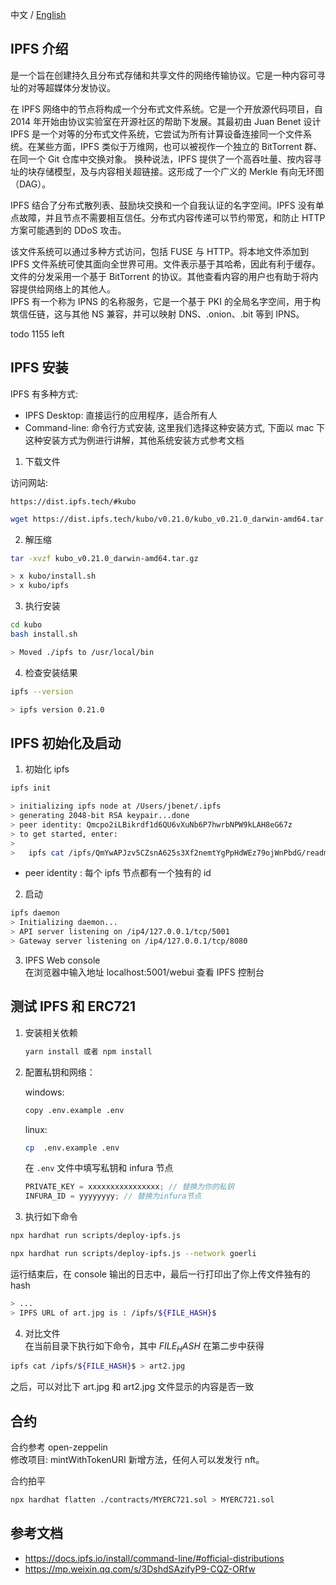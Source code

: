 中文 / [English](./README.md)

## IPFS 介绍

是一个旨在创建持久且分布式存储和共享文件的网络传输协议。它是一种内容可寻址的对等超媒体分发协议。

在 IPFS 网络中的节点将构成一个分布式文件系统。它是一个开放源代码项目，自 2014 年开始由协议实验室在开源社区的帮助下发展。其最初由
Juan Benet 设计  
IPFS 是一个对等的分布式文件系统，它尝试为所有计算设备连接同一个文件系统。在某些方面，IPFS 类似于万维网，也可以被视作一个独立的
BitTorrent 群、在同一个 Git 仓库中交换对象。 换种说法，IPFS 提供了一个高吞吐量、按内容寻址的块存储模型，及与内容相关超链接。这形成了一个广义的
Merkle 有向无环图（DAG）。

IPFS 结合了分布式散列表、鼓励块交换和一个自我认证的名字空间。IPFS 没有单点故障，并且节点不需要相互信任。分布式内容传递可以节约带宽，和防止
HTTP 方案可能遇到的 DDoS 攻击。

该文件系统可以通过多种方式访问，包括 FUSE 与 HTTP。将本地文件添加到 IPFS 文件系统可使其面向全世界可用。文件表示基于其哈希，因此有利于缓存。文件的分发采用一个基于
BitTorrent 的协议。其他查看内容的用户也有助于将内容提供给网络上的其他人。  
IPFS 有一个称为 IPNS 的名称服务，它是一个基于 PKI 的全局名字空间，用于构筑信任链，这与其他 NS 兼容，并可以映射
DNS、.onion、.bit 等到 IPNS。

todo 1155 left

## IPFS 安装

IPFS 有多种方式:

- IPFS Desktop: 直接运行的应用程序，适合所有人
- Command-line: 命令行方式安装, 这里我们选择这种安装方式, 下面以 mac 下这种安装方式为例进行讲解，其他系统安装方式参考文档

1. 下载文件

访问网站:

```
https://dist.ipfs.tech/#kubo 
```

```bash
wget https://dist.ipfs.tech/kubo/v0.21.0/kubo_v0.21.0_darwin-amd64.tar.gz
```

2. 解压缩

```bash
tar -xvzf kubo_v0.21.0_darwin-amd64.tar.gz

> x kubo/install.sh
> x kubo/ipfs
```

3. 执行安装

```bash
cd kubo
bash install.sh

> Moved ./ipfs to /usr/local/bin
```

4. 检查安装结果

```bash
ipfs --version

> ipfs version 0.21.0
```

## IPFS 初始化及启动

1. 初始化 ipfs

```bash
ipfs init

> initializing ipfs node at /Users/jbenet/.ipfs
> generating 2048-bit RSA keypair...done
> peer identity: Qmcpo2iLBikrdf1d6QU6vXuNb6P7hwrbNPW9kLAH8eG67z
> to get started, enter:
>
>   ipfs cat /ipfs/QmYwAPJzv5CZsnA625s3Xf2nemtYgPpHdWEz79ojWnPbdG/readme
```

- peer identity : 每个 ipfs 节点都有一个独有的 id

2. 启动

```bash
ipfs daemon
> Initializing daemon...
> API server listening on /ip4/127.0.0.1/tcp/5001
> Gateway server listening on /ip4/127.0.0.1/tcp/8080
```

3. IPFS Web console  
   在浏览器中输入地址 localhost:5001/webui 查看 IPFS 控制台

## 测试 IPFS 和 ERC721

1. 安装相关依赖

    ```bash
    yarn install 或者 npm install
    ```

2. 配置私钥和网络：

   windows:

   ```bash
   copy .env.example .env
   ```

   linux:

   ```bash
   cp  .env.example .env
   ```

   在 `.env` 文件中填写私钥和 infura 节点

   ```js
   PRIVATE_KEY = xxxxxxxxxxxxxxxx; // 替换为你的私钥
   INFURA_ID = yyyyyyyy; // 替换为infura节点
   ```

3. 执行如下命令

```bash
npx hardhat run scripts/deploy-ipfs.js
```

```bash
npx hardhat run scripts/deploy-ipfs.js --network goerli
```

运行结束后，在 console 输出的日志中，最后一行打印出了你上传文件独有的 hash

```bash
> ...
> IPFS URL of art.jpg is : /ipfs/${FILE_HASH}$
```

4. 对比文件  
   在当前目录下执行如下命令，其中 _${FILE_HASH}$_ 在第二步中获得

```bash
ipfs cat /ipfs/${FILE_HASH}$ > art2.jpg
```

之后，可以对比下 art.jpg 和 art2.jpg 文件显示的内容是否一致

## 合约

合约参考 open-zeppelin  
修改项目: mintWithTokenURI 新增方法，任何人可以发发行 nft。

合约拍平

```bash
npx hardhat flatten ./contracts/MYERC721.sol > MYERC721.sol
```

## 参考文档

- https://docs.ipfs.io/install/command-line/#official-distributions
- https://mp.weixin.qq.com/s/3DshdSAzifyP9-CQZ-ORfw
